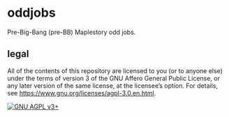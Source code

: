 # oddjobs

Pre-Big-Bang (pre-BB) Maplestory odd jobs.

## legal

All of the contents of this repository are licensed to you (or to anyone else)
under the terms of version 3 of the GNU Affero General Public License, or any
later version of the same license, at the licensee&rsquo;s option. For details,
see <https://www.gnu.org/licenses/agpl-3.0.en.html>.

[![GNU AGPL v3+](https://www.gnu.org/graphics/agplv3-with-text-162x68.png
"GNU AGPL v3+")](https://www.gnu.org/licenses/agpl-3.0.en.html)
